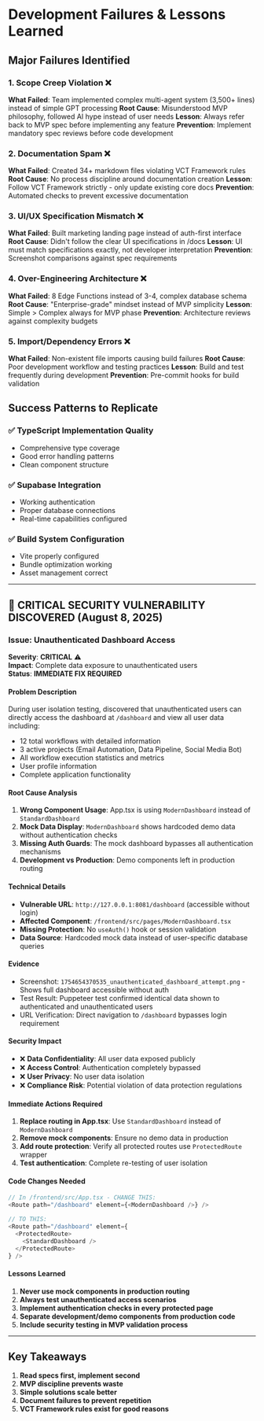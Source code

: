 # Development Failures & Lessons Learned

## Major Failures Identified

### 1. **Scope Creep Violation** ❌
**What Failed**: Team implemented complex multi-agent system (3,500+ lines) instead of simple GPT processing
**Root Cause**: Misunderstood MVP philosophy, followed AI hype instead of user needs
**Lesson**: Always refer back to MVP spec before implementing any feature
**Prevention**: Implement mandatory spec reviews before code development

### 2. **Documentation Spam** ❌  
**What Failed**: Created 34+ markdown files violating VCT Framework rules
**Root Cause**: No process discipline around documentation creation
**Lesson**: Follow VCT Framework strictly - only update existing core docs
**Prevention**: Automated checks to prevent excessive documentation

### 3. **UI/UX Specification Mismatch** ❌
**What Failed**: Built marketing landing page instead of auth-first interface
**Root Cause**: Didn't follow the clear UI specifications in /docs
**Lesson**: UI must match specifications exactly, not developer interpretation
**Prevention**: Screenshot comparisons against spec requirements

### 4. **Over-Engineering Architecture** ❌
**What Failed**: 8 Edge Functions instead of 3-4, complex database schema
**Root Cause**: "Enterprise-grade" mindset instead of MVP simplicity
**Lesson**: Simple > Complex always for MVP phase
**Prevention**: Architecture reviews against complexity budgets

### 5. **Import/Dependency Errors** ❌
**What Failed**: Non-existent file imports causing build failures
**Root Cause**: Poor development workflow and testing practices
**Lesson**: Build and test frequently during development
**Prevention**: Pre-commit hooks for build validation

## Success Patterns to Replicate

### ✅ **TypeScript Implementation Quality**
- Comprehensive type coverage
- Good error handling patterns
- Clean component structure

### ✅ **Supabase Integration**
- Working authentication
- Proper database connections
- Real-time capabilities configured

### ✅ **Build System Configuration**
- Vite properly configured
- Bundle optimization working
- Asset management correct

---

## 🚨 CRITICAL SECURITY VULNERABILITY DISCOVERED (August 8, 2025)

### **Issue: Unauthenticated Dashboard Access**

**Severity**: **CRITICAL** ⚠️  
**Impact**: Complete data exposure to unauthenticated users  
**Status**: **IMMEDIATE FIX REQUIRED**

#### **Problem Description**
During user isolation testing, discovered that unauthenticated users can directly access the dashboard at `/dashboard` and view all user data including:
- 12 total workflows with detailed information
- 3 active projects (Email Automation, Data Pipeline, Social Media Bot) 
- All workflow execution statistics and metrics
- User profile information
- Complete application functionality

#### **Root Cause Analysis**
1. **Wrong Component Usage**: App.tsx is using `ModernDashboard` instead of `StandardDashboard`
2. **Mock Data Display**: `ModernDashboard` shows hardcoded demo data without authentication checks
3. **Missing Auth Guards**: The mock dashboard bypasses all authentication mechanisms
4. **Development vs Production**: Demo components left in production routing

#### **Technical Details**
- **Vulnerable URL**: `http://127.0.0.1:8081/dashboard` (accessible without login)
- **Affected Component**: `/frontend/src/pages/ModernDashboard.tsx`
- **Missing Protection**: No `useAuth()` hook or session validation
- **Data Source**: Hardcoded mock data instead of user-specific database queries

#### **Evidence**
- Screenshot: `1754654370535_unauthenticated_dashboard_attempt.png` - Shows full dashboard accessible without auth
- Test Result: Puppeteer test confirmed identical data shown to authenticated and unauthenticated users
- URL Verification: Direct navigation to `/dashboard` bypasses login requirement

#### **Security Impact**
- ❌ **Data Confidentiality**: All user data exposed publicly
- ❌ **Access Control**: Authentication completely bypassed  
- ❌ **User Privacy**: No user data isolation
- ❌ **Compliance Risk**: Potential violation of data protection regulations

#### **Immediate Actions Required**
1. **Replace routing in App.tsx**: Use `StandardDashboard` instead of `ModernDashboard`
2. **Remove mock components**: Ensure no demo data in production
3. **Add route protection**: Verify all protected routes use `ProtectedRoute` wrapper
4. **Test authentication**: Complete re-testing of user isolation

#### **Code Changes Needed**
```typescript
// In /frontend/src/App.tsx - CHANGE THIS:
<Route path="/dashboard" element={<ModernDashboard />} />

// TO THIS:
<Route path="/dashboard" element={
  <ProtectedRoute>
    <StandardDashboard />
  </ProtectedRoute>
} />
```

#### **Lessons Learned**
1. **Never use mock components in production routing**
2. **Always test unauthenticated access scenarios**
3. **Implement authentication checks in every protected page**
4. **Separate development/demo components from production code**
5. **Include security testing in MVP validation process**

---

## Key Takeaways

1. **Read specs first, implement second**
2. **MVP discipline prevents waste** 
3. **Simple solutions scale better**
4. **Document failures to prevent repetition**
5. **VCT Framework rules exist for good reasons**